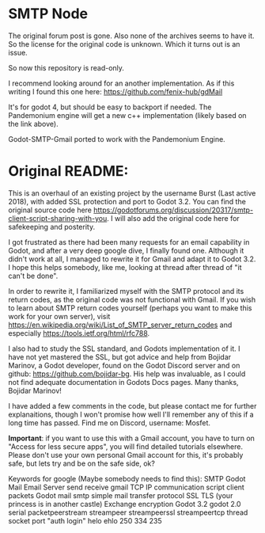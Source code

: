 # SMTP Node

The original forum post is gone. Also none of the archives seems to have it. So the license for the original code is unknown. Which it turns out is an issue.

So now this repository is read-only.

I recommend looking around for an another implementation. As if this writing I found this one here: https://github.com/fenix-hub/gdMail

It's for godot 4, but should be easy to backport if needed. The Pandemonium engine will get a new c++ implementation (likely based on the link above).

Godot-SMTP-Gmail ported to work with the Pandemonium Engine.

# Original README:

This is an overhaul of an existing project by the username Burst (Last active 2018), with added SSL protection and port to Godot 3.2. You can find the original source code here https://godotforums.org/discussion/20317/smtp-client-script-sharing-with-you. I will also add the original code here for safekeeping and posterity.

I got frustrated as there had been many requests for an email capability in Godot, and after a very deep google dive, I finally found one. Although it didn't work at all, I managed to rewrite it for Gmail and adapt it to Godot 3.2. I hope this helps somebody, like me, looking at thread after thread of "it can't be done". 

In order to rewrite it, I familiarized myself with the SMTP protocol and its return codes, as the original code was not functional with Gmail. If you wish to learn about SMTP return codes yourself (perhaps you want to make this work for your own server), visit https://en.wikipedia.org/wiki/List_of_SMTP_server_return_codes and especially https://tools.ietf.org/html/rfc788.

I also had to study the SSL standard, and Godots implementation of it. I have not yet mastered the SSL, but got advice and help from Bojidar Marinov, a Godot developer, found on the Godot Discord server and on github: https://github.com/bojidar-bg. His help was invaluable, as I could not find adequate documentation in Godots Docs pages. Many thanks, Bojidar Marinov!

I have added a few comments in the code, but please contact me for further explanaitions, though I won't promise how well I'll remember any of this if a long time has passed. Find me on Discord, username: Mosfet.


**Important**: if you want to use this with a Gmail account, you have to turn on "Access for less secure apps", you will find detailed tutorials elsewhere. Please don't use your own personal Gmail account for this, it's probably safe, but lets try and be on the safe side, ok? 


Keywords for google (Maybe somebody needs to find this): SMTP Godot Mail Email Server send receive gmail TCP IP communication script client packets Godot mail smtp simple mail transfer protocol SSL TLS (your princess is in another castle) Exchange encryption Godot 3.2 godot 2.0 serial packetpeerstream streampeer streampeerssl streampeertcp thread socket port "auth login" helo ehlo 250 334 235

